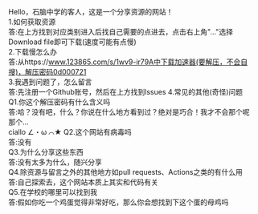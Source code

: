 Hello，石脑中学的客人，这是一个分享资源的网站！              
1.如何获取资源                                          
答:在上方找到对应类别进入后找自己需要的点进去，点击右上角"..."选择Download file即可下载(速度可能有点慢)                   
2.下载慢怎么办                                          
答:从https://www.123865.com/s/1wv9-ir79A中下载加速器(要解压，不会自搜)，解压密码0d000721                           
3.我遇到问题了，怎么留言                                  
答:先注册一个Github账号，然后在上方找到lssues
4.常见的其他(奇怪)问题                                   
Q1.你这个解压密码有什么含义吗                              
答:哈？没有吧，什么？你说在什么地方看到过？绝对是巧合！我才不会那个呢                                                   
那个…                                                  
ciallo ∠・ω ⌒★
Q2.这个网站有病毒吗                                      
答:没有                                                
Q3.为什么分享这些东西                                    
答:没有太多为什么，随兴分享                                
Q4.除资源与留言之外的其他地方如pull requests、Actions之类的有什么用                                                 
答:自己探索去，这个网站本质上其实和代码有关                  
Q5.在学校的哪里可以找到我                                 
答:假如你吃一个鸡蛋觉得非常好吃，那么你会想找到下这个蛋的母鸡吗
